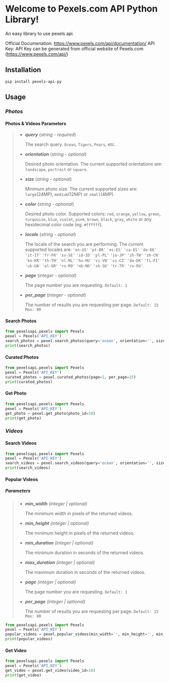 # Welcome to Pexels.com API Python Library!

An easy library to use pexels api.

Official Documenation: https://www.pexels.com/api/documentation/
API Key: API Key can be generated from official website of Pexels.com (https://www.pexels.com/api/)
## Installation

```pip install pexels-api-py```

## Usage

### ***Photos***

#### Photos & Videos Parameters
> - ***query***
>   (*string - required*)  
>
>   The search query. `Ocean`, `Tigers`, `Pears`, etc.
> 
> - ***orientation***
>   (*string - optional*)  
>
>   Desired photo orientation. The current supported orientations are: `landscape`, `portrait` or `square`.
> 
> - ***size***
>   (*string - optional*) 
>
>   Minimum photo size. The current supported sizes are: `large`(24MP), `medium`(12MP) or `small`(4MP).
> 
> - ***color***
>     (*string - optional*)
>
>     Desired photo color. Supported colors:  `red`,  `orange`,  `yellow`,  `green`,  `turquoise`,  `blue`,  `violet`,  `pink`, 
> `brown`,  `black`,  `gray`,  `white`  or any hexidecimal color code
> (eg.  `#ffffff`).
> 
> - ***locale***
>     (*string - optional*)
>
>     The locale of the search you are performing. The current supported locales are:  `'en-US'`  `'pt-BR'`  `'es-ES'`  `'ca-ES'`  `'de-DE'` 
> `'it-IT'`  `'fr-FR'`  `'sv-SE'`  `'id-ID'`  `'pl-PL'`  `'ja-JP'` 
> `'zh-TW'`  `'zh-CN'`  `'ko-KR'`  `'th-TH'`  `'nl-NL'`  `'hu-HU'` 
> `'vi-VN'`  `'cs-CZ'`  `'da-DK'`  `'fi-FI'`  `'uk-UA'`  `'el-GR'` 
> `'ro-RO'`  `'nb-NO'`  `'sk-SK'`  `'tr-TR'`  `'ru-RU'`.
> 
> - ***page***
>     (*integer - optional*) 	
>  
>     The page number you are requesting.  `Default: 1`
> 	
> - ***per_page***
>     (*integer - optional*)
>
>     The number of results you are requesting per page.  `Default: 15`  `Max: 80`

#### Search Photos

```python
from pexelsapi.pexels import Pexels
pexel = Pexels('API_KEY')
search_photos = pexel.search_photos(query='ocean', orientation='', size='', color='', locale='', page=1, per_page=15)
print(search_photos)
```
#### Curated Photos
```python
from pexelsapi.pexels import Pexels
pexel = Pexels('API_KEY')
curated_photos = pexel.curated_photos(page=1, per_page=15)
print(curated_photos)
```
#### Get Photo
```python
from pexelsapi.pexels import Pexels
pexel = Pexels('API_KEY')
get_photo = pexel.get_photo(photo_id=10)
print(get_photo)
```
### ***Videos***

#### Search Videos
```python
from pexelsapi.pexels import Pexels
pexel = Pexels('API_KEY')
search_videos = pexel.search_videos(query='ocean', orientation='', size='', color='', locale='', page=1, per_page=15)
print(search_videos)
```
#### Popular Videos
##### Parameters

> - ***min_width*** *(integer | optional)*
>
>   The minimum width in pixels of the returned videos.
> 
> - ***min_height*** *(integer | optional)*
> 
>   The minimum height in pixels of the returned videos.
> 
> - ***min_duration*** *(integer | optional)*
>
>   The minimum duration in seconds of the returned videos.
> 
> - ***max_duration*** *(integer | optional)*
>  
>   The maximum duration in seconds of the returned videos.
>  
> - ***page*** *(integer | optional)*
>
>   The page number you are requesting.  `Default: 1`
> 
> - ***per_page*** *(integer | optional)*
>
>   The number of results you are requesting per page.  `Default: 15`  `Max: 80`

```python
from pexelsapi.pexels import Pexels
pexel = Pexels('API_KEY')
popular_videos = pexel.popular_videos(min_width='', min_height='', min_duration='', max_duration='', page=1, per_page=15)
print(popular_videos)
```
#### Get Video
```python
from pexelsapi.pexels import Pexels
pexel = Pexels('API_KEY')
get_video = pexel.get_video(video_id=10)
print(get_video)
```